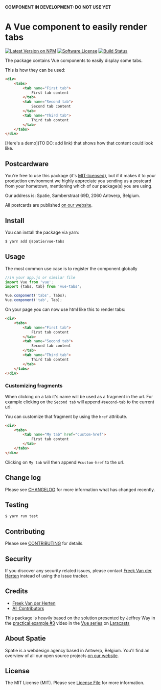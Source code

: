 **COMPONENT IN DEVELOPMENT: DO NOT USE YET**

# A Vue component to easily render tabs

[![Latest Version on NPM](https://img.shields.io/npm/v/vue-tabs.svg?style=flat-square)](https://npmjs.com/package/vue-tabs)
[![Software License](https://img.shields.io/badge/license-MIT-brightgreen.svg?style=flat-square)](LICENSE.md)
[![Build Status](https://img.shields.io/travis/spatie/vue-tabs/master.svg?style=flat-square)](https://travis-ci.org/spatie/vue-tabs)

The package contains Vue components to easily display some tabs.

This is how they can be used:

```html
<div>
    <tabs>
        <tab name="First tab">
            First tab content
        </tab>
        <tab name="Second tab">
            Second tab content
        </tab>
        <tab name="Third tab">
            Third tab content
        </tab>
    </tabs>
</div>
```

[Here's a demo](TO DO: add link) that shows how that content could look like.

## Postcardware

You're free to use this package (it's [MIT-licensed](LICENSE.md)), but if it makes it to your production environment we highly appreciate you sending us a postcard from your hometown, mentioning which of our package(s) you are using.

Our address is: Spatie, Samberstraat 69D, 2060 Antwerp, Belgium.

All postcards are published [on our website](https://spatie.be/opensource/postcards).

## Install

You can install the package via yarn:

```bash
$ yarn add @spatie/vue-tabs
```

## Usage

The most common use case is to register the component globally

```js
//in your app.js or similar file
import Vue from 'vue';
import {tabs, tab} from 'vue-tabs';

Vue.component('tabs', Tabs);
Vue.component('tab', Tab);
```

On your page you can now use html like this to render tabs: 

```html
<div>
    <tabs>
        <tab name="First tab">
            First tab content
        </tab>
        <tab name="Second tab">
            Second tab content
        </tab>
        <tab name="Third tab">
            Third tab content
        </tab>
    </tabs>
</div>
```

### Customizing fragments

When clicking on a tab it's name will be used as a fragment in the url. For example clicking on the `Second tab` will append `#second-tab` to the current url. 

You can customize that fragment by using the `href` attribute.

```html
<div>
    <tabs>
        <tab name="My tab" href="custom-href">
            First tab content
        </tab>
    </tabs>
</div>
```

Clicking on `My tab` will then append `#custom-href` to the url.

## Change log

Please see [CHANGELOG](CHANGELOG.md) for more information what has changed recently.

## Testing

``` bash
$ yarn run test
```

## Contributing

Please see [CONTRIBUTING](CONTRIBUTING.md) for details.

## Security

If you discover any security related issues, please contact [Freek Van der Herten](https://github.com/freekmurze) instead of using the issue tracker.

## Credits

- [Freek Van der Herten](https://github.com/freekmurze)
- [All Contributors](../../contributors)

This package is heavily based on the solution presented by Jeffrey Way in the [practical example #3](https://laracasts.com/series/learn-vue-2-step-by-step/episodes/11) video in the [Vue series](https://vuecasts.com) on [Laracasts](https://laracasts.com)

## About Spatie
Spatie is a webdesign agency based in Antwerp, Belgium. You'll find an overview of all our open source projects [on our website](https://spatie.be/opensource).

## License

The MIT License (MIT). Please see [License File](LICENSE.md) for more information.
